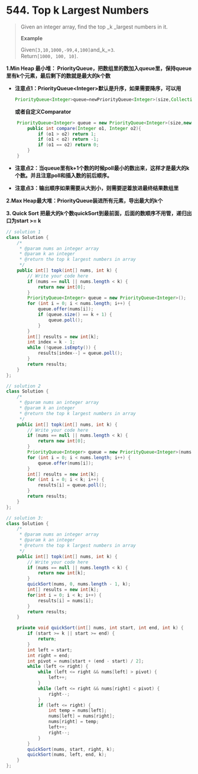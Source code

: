 # 544. Top k Largest Numbers

> Given an integer array, find the top \_k \_largest numbers in it.
>
> **Example**
>
> Given`[3,10,1000,-99,4,100]`and_k_=`3`.  
> Return`[1000, 100, 10]`.

**1.Min Heap 最小堆： PriorityQueue，把数组里的数加入queue里，保持queue里有k个元素，最后剩下的数就是最大的k个数**

* **注意点1：PriorityQueue&lt;Integer&gt;默认是升序，如果需要降序，可以用**

  ```java
  PriorityQueue<Integer>queue=newPriorityQueue<Integer>(size,Collections.reverseOrder());
  ```

  **或者自定义Comparator**

```java
    PriorityQueue<Integer> queue = new PriorityQueue<Integer>(size,new Comparator<Integer>(){
        public int compare(Integer o1, Integer o2){
            if (o1 > o2) return 1;
            if (o1 < o2) return -1;
            if (o1 == o2) return 0;
        }
    }
```

* **注意点2：当queue里有k+1个数的时候poll最小的数出来，这样才是最大的k个数。并且注意poll和插入数的前后顺序。**

* **注意点3：输出顺序如果需要从大到小，则需要逆着放进最终结果数组里**

**2.Max Heap最大堆：PriorityQueue装进所有元素，导出最大的k个**

**3. Quick Sort 把最大的k个数quickSort到最前面，后面的数顺序不用管，递归出口为start &gt;= k**

```java
// solution 1
class Solution {
    /*
     * @param nums an integer array
     * @param k an integer
     * @return the top k largest numbers in array
     */
    public int[] topk(int[] nums, int k) {
        // Write your code here
        if (nums == null || nums.length < k) {
            return new int[0];
        }
        PriorityQueue<Integer> queue = new PriorityQueue<Integer>();
        for (int i = 0; i < nums.length; i++) {
            queue.offer(nums[i]);
            if (queue.size() == k + 1) {
                queue.poll();
            }
        }
        int[] results = new int[k];
        int index = k - 1;
        while (!queue.isEmpty()) {
            results[index--] = queue.poll();
        }
        return results;
    }
};

// solution 2
class Solution {
    /*
     * @param nums an integer array
     * @param k an integer
     * @return the top k largest numbers in array
     */
    public int[] topk(int[] nums, int k) {
        // Write your code here
        if (nums == null || nums.length < k) {
            return new int[0];
        }
        PriorityQueue<Integer> queue = new PriorityQueue<Integer>(nums.length, Collections.reverseOrder());
        for (int i = 0; i < nums.length; i++) {
            queue.offer(nums[i]);
        }
        int[] results = new int[k];
        for (int i = 0; i < k; i++) {
            results[i] = queue.poll();
        }
        return results;
    }
};

// solution 3: 
class Solution {
    /*
     * @param nums an integer array
     * @param k an integer
     * @return the top k largest numbers in array
     */
    public int[] topk(int[] nums, int k) {
        // Write your code here
        if (nums == null || nums.length < k) {
            return new int[k];
        }
        quickSort(nums, 0, nums.length - 1, k);
        int[] results = new int[k];
        for(int i = 0; i < k; i++) {
            results[i] = nums[i];
        }
        return results;
    }

    private void quickSort(int[] nums, int start, int end, int k) {
        if (start >= k || start >= end) {
            return;
        }
        int left = start;
        int right = end;
        int pivot = nums[start + (end - start) / 2];
        while (left <= right) {
            while (left <= right && nums[left] > pivot) {
                left++;
            }
            while (left <= right && nums[right] < pivot) {
                right--;
            }
            if (left <= right) {
                int temp = nums[left];
                nums[left] = nums[right];
                nums[right] = temp;
                left++;
                right--;
            }
        }
        quickSort(nums, start, right, k);
        quickSort(nums, left, end, k);
    }
};
```



